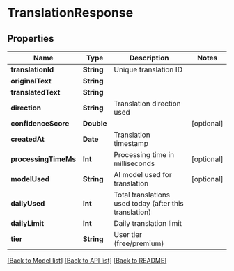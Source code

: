 # TranslationResponse

## Properties
Name | Type | Description | Notes
------------ | ------------- | ------------- | -------------
**translationId** | **String** | Unique translation ID |
**originalText** | **String** |  |
**translatedText** | **String** |  |
**direction** | **String** | Translation direction used |
**confidenceScore** | **Double** |  | [optional]
**createdAt** | **Date** | Translation timestamp |
**processingTimeMs** | **Int** | Processing time in milliseconds | [optional]
**modelUsed** | **String** | AI model used for translation | [optional]
**dailyUsed** | **Int** | Total translations used today (after this translation) |
**dailyLimit** | **Int** | Daily translation limit |
**tier** | **String** | User tier (free/premium) |

[[Back to Model list]](../README.md#documentation-for-models) [[Back to API list]](../README.md#documentation-for-api-endpoints) [[Back to README]](../README.md)
